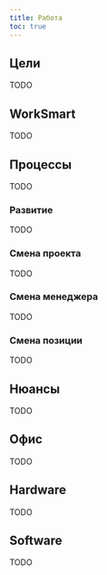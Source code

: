 ```yaml
---
title: Работа
toc: true
---
```


## Цели 

TODO

## WorkSmart

TODO

## Процессы

TODO

### Развитие

TODO

### Смена проекта

TODO

### Смена менеджера

TODO

### Смена позиции

TODO

## Нюансы

TODO

## Офис

TODO

## Hardware

TODO

## Software

TODO

